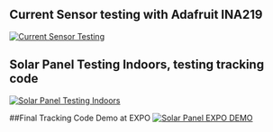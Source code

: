 ## Current Sensor testing with Adafruit INA219
[![Current Sensor Testing](https://img.youtube.com/vi/yIj-4R2wbA0/0.jpg)](https://www.youtube.com/watch?v=yIj-4R2wbA0 "Current Sensor Testing")

## Solar Panel Testing Indoors, testing tracking code
[![Solar Panel Testing Indoors](https://img.youtube.com/vi/Y-p1hI5SreM/0.jpg)](https://www.youtube.com/watch?v=Y-p1hI5SreM "Solar Panel Testing Indoors")

##Final Tracking Code Demo at EXPO
[![Solar Panel EXPO DEMO](https://img.youtube.com/vi/vK8msLIR4Fc/0.jpg)](https://www.youtube.com/watch?v=vK8msLIR4Fc "Solar Maximum CEAS Expo Demo")

